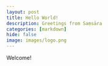 ```yaml
---
layout: post
title: Hello World!
description: Greetings from Saṃsāra
categories: [markdown]
hide: false
image: images/logo.png
---
```


Welcome!
